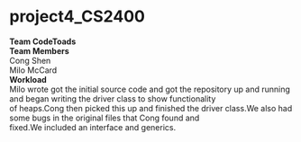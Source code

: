 # project4_CS2400
**Team CodeToads**  
**Team Members**  
Cong Shen  
Milo McCard  
**Workload**  
Milo wrote got the initial source code and got the repository up and running and began writing the driver class to show functionality  
of heaps.Cong then picked this up and finished the driver class.We also had some bugs in the original files that Cong found and  
fixed.We included an interface and generics.
